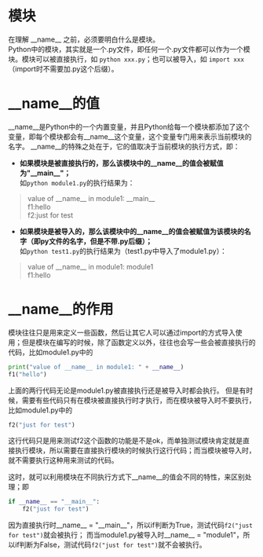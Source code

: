 # 模块
在理解 \_\_name\_\_ 之前，必须要明白什么是模块。  
Python中的模块，其实就是一个.py文件，即任何一个.py文件都可以作为一个模块。模块可以被直接执行，如 `python xxx.py`；也可以被导入，如 `import xxx` （import时不需要加.py这个后缀）。

# \_\_name\_\_的值
\_\_name\_\_是Python中的一个内置变量，并且Python给每一个模块都添加了这个变量，即每个模块都会有\_\_name\_\_这个变量，这个变量专门用来表示当前模块的名字。
\_\_name\_\_的特殊之处在于，它的值取决于当前模块的执行方式，即：
+ **如果模块是被直接执行的，那么该模块中的\_\_name\_\_的值会被赋值为"\_\_main\_\_"；**  
如`python module1.py`的执行结果为：
> value of \_\_name\_\_ in module1: \_\_main\_\_  
f1:hello  
f2:just for test
+ **如果模块是被导入的，那么该模块中的\_\_name\_\_的值会被赋值为该模块的名字（即py文件的名字，但是不带.py后缀）；**  
如`python test1.py`的执行结果为（test1.py中导入了module1.py）：
> value of \_\_name\_\_ in module1: module1  
f1:hello
# \_\_name\_\_的作用
模块往往只是用来定义一些函数，然后让其它人可以通过import的方式导入使用；但是模块在编写的时候，除了函数定义以外，往往也会写一些会被直接执行的代码，比如module1.py中的
```python
print("value of __name__ in module1: " + __name__)
f1("hello")
```
上面的两行代码无论是module1.py被直接执行还是被导入时都会执行。
但是有时候，需要有些代码只有在模块被直接执行时才执行，而在模块被导入时不要执行，比如module1.py中的
```python
f2("just for test")
```
这行代码只是用来测试f2这个函数的功能是不是ok，而单独测试模块肯定就是直接执行模块，所以需要在直接执行模块的时候执行这行代码；而当模块被导入时，就不需要执行这种用来测试的代码。  

这时，就可以利用模块在不同执行方式下\_\_name\_\_的值会不同的特性，来区别处理；即
```python
if __name__ == "__main__":
    f2("just for test")
```
因为直接执行时\_\_name\_\_ = "\_\_main\_\_"，所以if判断为True，测试代码`f2("just for test")`就会被执行；
而当module1.py被导入时\_\_name\_\_ = "module1"，所以if判断为False，测试代码`f2("just for test")`就不会被执行。
